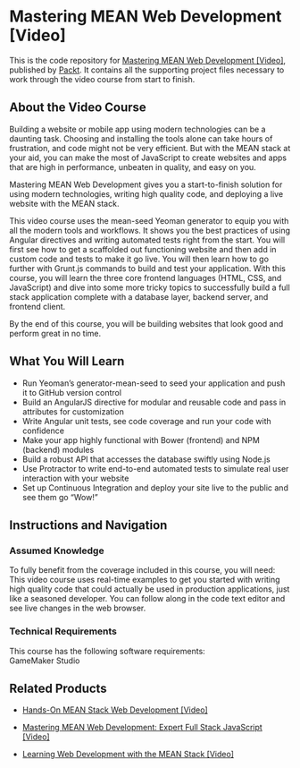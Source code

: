 # Mastering MEAN Web Development [Video]
This is the code repository for [ Mastering MEAN Web Development [Video]](https://www.packtpub.com/web-development/mastering-mean-web-development-video), published by [Packt](https://www.packtpub.com/?utm_source=github). It contains all the supporting project files necessary to work through the video course from start to finish.
## About the Video Course
Building a website or mobile app using modern technologies can be a daunting task. Choosing and installing the tools alone can take hours of frustration, and code might not be very efficient. But with the MEAN stack at your aid, you can make the most of JavaScript to create websites and apps that are high in performance, unbeaten in quality, and easy on you.

Mastering MEAN Web Development gives you a start-to-finish solution for using modern technologies, writing high quality code, and deploying a live website with the MEAN stack.

This video course uses the mean-seed Yeoman generator to equip you with all the modern tools and workflows. It shows you the best practices of using Angular directives and writing automated tests right from the start. You will first see how to get a scaffolded out functioning website and then add in custom code and tests to make it go live. You will then learn how to go further with Grunt.js commands to build and test your application. With this course, you will learn the three core frontend languages (HTML, CSS, and JavaScript) and dive into some more tricky topics to successfully build a full stack application complete with a database layer, backend server, and frontend client.

By the end of this course, you will be building websites that look good and perform great in no time.
<H2>What You Will Learn</H2>
<DIV class=book-info-will-learn-text>
<UL>
<LI>Run Yeoman’s generator-mean-seed to seed your application and push it to GitHub version control
<LI>Build an AngularJS directive for modular and reusable code and pass in attributes for customization
<LI>Write Angular unit tests, see code coverage and run your code with confidence
<LI>Make your app highly functional with Bower (frontend) and NPM (backend) modules
<LI>Build a robust API that accesses the database swiftly using Node.js
<LI>Use Protractor to write end-to-end automated tests to simulate real user interaction with your website 
<LI>Set up Continuous Integration and deploy your site live to the public and see them go “Wow!” </LI></UL></DIV>

## Instructions and Navigation
### Assumed Knowledge
To fully benefit from the coverage included in this course, you will need:<br/>
This video course uses real-time examples to get you started with writing high quality code that could actually be used in production applications, just like a seasoned developer. You can follow along in the code text editor and see live changes in the web browser.
### Technical Requirements
This course has the following software requirements:<br/>
GameMaker Studio

## Related Products
* [Hands-On MEAN Stack Web Development [Video]](https://www.packtpub.com/web-development/hands-mean-stack-web-development-video)

* [Mastering MEAN Web Development: Expert Full Stack JavaScript [Video]](https://www.packtpub.com/web-development/mastering-mean-web-development-expert-full-stack-javascript-video)

* [Learning Web Development with the MEAN Stack [Video]](https://www.packtpub.com/web-development/learning-web-development-mean-stack-video)

